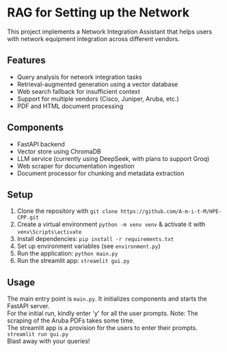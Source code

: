 # RAG for Setting up the Network

This project implements a Network Integration Assistant that helps users with network equipment integration across different vendors.

## Features

- Query analysis for network integration tasks
- Retrieval-augmented generation using a vector database
- Web search fallback for insufficient context
- Support for multiple vendors (Cisco, Juniper, Aruba, etc.)
- PDF and HTML document processing

## Components

- FastAPI backend
- Vector store using ChromaDB
- LLM service (currently using DeepSeek, with plans to support Groq)
- Web scraper for documentation ingestion
- Document processor for chunking and metadata extraction

## Setup

1. Clone the repository with `git clone https://github.com/A-m-i-t-M/HPE-CPP.git`
2. Create a virtual environment `python -m venv venv` & activate it with `venv\Scripts\activate`
3. Install dependencies: `pip install -r requirements.txt`
4. Set up environment variables (see `environment.py`)
5. Run the application: `python main.py`
6. Run the streamlit app: `streamlit gui.py`

## Usage

The main entry point is `main.py`. It initializes components and starts the FastAPI server.  
For the initial run, kindly enter 'y' for all the user prompts. Note: The scraping of the Aruba PDFs takes some time.  
The streamlit app is a provision for the users to enter their prompts. `streamlit run gui.py`  
Blast away with your queries!

